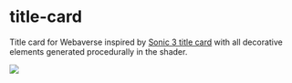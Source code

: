 # title-card
Title card for Webaverse inspired by [Sonic 3 title card](https://www.youtube.com/watch?v=q9NHdh9t-ow) with all decorative elements generated procedurally in the shader.

<img src="https://github.com/Sirahi/title-card-gif/blob/main/ezgif.com-gif-maker.gif"/>
